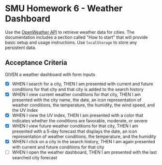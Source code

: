 # SMU Homework 6 - Weather Dashboard

Use the [OpenWeather API](https://openweathermap.org/api) to retrieve weather data for cities. The documentation includes a section called "How to start" that will provide basic setup and usage instructions. Use `localStorage` to store any persistent data.

## Acceptance Criteria

GIVEN a weather dashboard with form inputs

- [X] WHEN I search for a city, THEN I am presented with current and future conditions for that city and that city is added to the search history
- [X] WHEN I view current weather conditions for that city, THEN I am presented with the city name, the date, an icon representation of weather conditions, the temperature, the humidity, the wind speed, and the UV index
- [X] WHEN I view the UV index, THEN I am presented with a color that indicates whether the conditions are favorable, moderate, or severe
- [X] WHEN I view future weather conditions for that city, THEN I am presented with a 5-day forecast that displays the date, an icon representation of weather conditions, the temperature, and the humidity
- [X] WHEN I click on a city in the search history, THEN I am again presented with current and future conditions for that city
- [ ] WHEN I open the weather dashboard, THEN I am presented with the last searched city forecast
